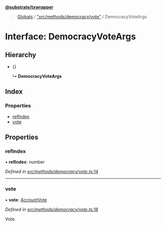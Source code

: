 **[@substrate/txwrapper](../README.md)**

> [Globals](../globals.md) / ["src/methods/democracy/vote"](../modules/_src_methods_democracy_vote_.md) / DemocracyVoteArgs

# Interface: DemocracyVoteArgs

## Hierarchy

* {}

  ↳ **DemocracyVoteArgs**

## Index

### Properties

* [refIndex](_src_methods_democracy_vote_.democracyvoteargs.md#refindex)
* [vote](_src_methods_democracy_vote_.democracyvoteargs.md#vote)

## Properties

### refIndex

•  **refIndex**: number

*Defined in [src/methods/democracy/vote.ts:14](https://github.com/paritytech/txwrapper/blob/18c85e5/src/methods/democracy/vote.ts#L14)*

___

### vote

•  **vote**: [AccountVote](../modules/_src_methods_democracy_types_.md#accountvote)

*Defined in [src/methods/democracy/vote.ts:18](https://github.com/paritytech/txwrapper/blob/18c85e5/src/methods/democracy/vote.ts#L18)*

Vote.

